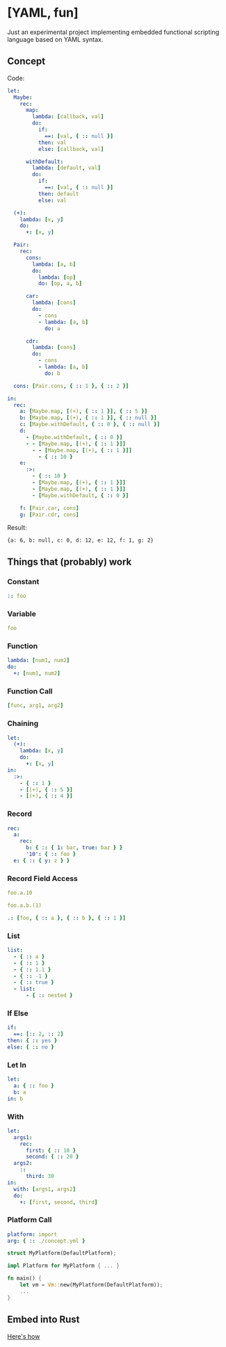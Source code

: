 # [YAML, fun]

Just an experimental project implementing embedded functional scripting language based on YAML syntax.

## Concept

Code:

```yaml
let:
  Maybe:
    rec:
      map:
        lambda: [callback, val]
        do:
          if:
            ==: [val, { :: null }]
          then: val
          else: [callback, val]

      withDefault:
        lambda: [default, val]
        do:
          if:
            ==: [val, { :: null }]
          then: default
          else: val

  (+):
    lambda: [x, y]
    do:
      +: [x, y]

  Pair:
    rec:
      cons:
        lambda: [a, b]
        do:
          lambda: [op]
          do: [op, a, b]

      car:
        lambda: [cons]
        do:
          - cons
          - lambda: [a, b]
            do: a

      cdr:
        lambda: [cons]
        do:
          - cons
          - lambda: [a, b]
            do: b

  cons: [Pair.cons, { :: 1 }, { :: 2 }]

in:
  rec:
    a: [Maybe.map, [(+), { :: 1 }], { :: 5 }]
    b: [Maybe.map, [(+), { :: 1 }], { :: null }]
    c: [Maybe.withDefault, { :: 0 }, { :: null }]
    d:
      - [Maybe.withDefault, { :: 0 }]
      - - [Maybe.map, [(+), { :: 1 }]]
        - - [Maybe.map, [(+), { :: 1 }]]
          - { :: 10 }
    e:
      :>:
        - { :: 10 }
        - [Maybe.map, [(+), { :: 1 }]]
        - [Maybe.map, [(+), { :: 1 }]]
        - [Maybe.withDefault, { :: 0 }]

    f: [Pair.car, cons]
    g: [Pair.cdr, cons]
```

Result:

```
{a: 6, b: null, c: 0, d: 12, e: 12, f: 1, g: 2}
```

## Things that (probably) work

### Constant

```yaml
:: foo
```

### Variable

```yaml
foo
```

### Function

```yaml
lambda: [num1, num2]
do:
  +: [num1, num2]
```

### Function Call

```yaml
[func, arg1, arg2]
```

### Chaining

```yaml
let:
  (+):
    lambda: [x, y]
    do:
      +: [x, y]
in:
  :>:
    - { :: 1 }
    - [(+), { :: 5 }]
    - [(+), { :: 4 }]
```

### Record

```yaml
rec:
  a:
    rec:
      b: { :: { 1: bar, true: baz } }
      '10': { :: foo }
  e: { :: { y: z } }
```

### Record Field Access

```yaml
foo.a.10
```

```yaml
foo.a.b.(1)
```

```yaml
.: [foo, { :: a }, { :: b }, { :: 1 }]
```

### List

```yaml
list:
  - { :: a }
  - { :: 1 }
  - { :: 1.1 }
  - { :: -1 }
  - { :: true }
  - list:
      - { :: nested }
```

### If Else

```yaml
if:
  ==: [:: 2, :: 2]
then: { :: yes }
else: { :: no }
```

### Let In

```yaml
let:
  a: { :: foo }
  b: a
in: b
```

### With

```yaml
let:
  args1:
    rec:
      first: { :: 10 }
      second: { :: 20 }
  args2:
    ::
      third: 30
in:
  with: [args1, args2]
  do:
    +: [first, second, third]
```

### Platform Call

```yaml
platform: import
arg: { :: ./concept.yml }
```

```rust
struct MyPlatform(DefaultPlatform);

impl Platform for MyPlatform { ... }

fn main() {
    let vm = Vm::new(MyPlatform(DefaultPlatform));
    ...
}
```

## Embed into Rust

[Here's how](/examples)
